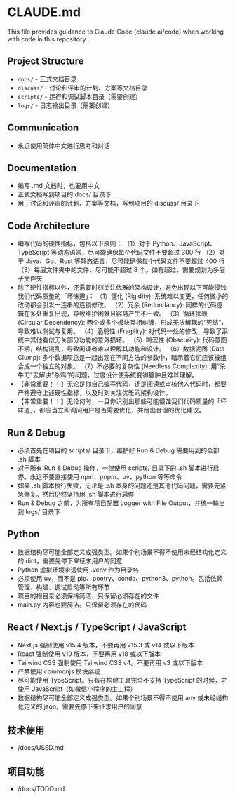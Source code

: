 
# CLAUDE.md

This file provides guidance to Claude Code (claude.ai/code) when working with code in this repository.

## Project Structure

- `docs/` - 正式文档目录
- `discuss/` - 讨论和评审的计划、方案等文档目录
- `scripts/` - 运行和调试脚本目录（需要创建）
- `logs/` - 日志输出目录（需要创建）

## Communication

- 永远使用简体中文进行思考和对话

## Documentation

- 编写 .md 文档时，也要用中文
- 正式文档写到项目的 docs/ 目录下
- 用于讨论和评审的计划、方案等文档，写到项目的 discuss/ 目录下

## Code Architecture

- 编写代码的硬性指标，包括以下原则：
  （1）对于 Python、JavaScript、TypeScript 等动态语言，尽可能确保每个代码文件不要超过 300 行
  （2）对于 Java、Go、Rust 等静态语言，尽可能确保每个代码文件不要超过 400 行
  （3）每层文件夹中的文件，尽可能不超过 8 个。如有超过，需要规划为多层子文件夹
- 除了硬性指标以外，还需要时刻关注优雅的架构设计，避免出现以下可能侵蚀我们代码质量的「坏味道」：
  （1）僵化 (Rigidity): 系统难以变更，任何微小的改动都会引发一连串的连锁修改。
  （2）冗余 (Redundancy): 同样的代码逻辑在多处重复出现，导致维护困难且容易产生不一致。
  （3）循环依赖 (Circular Dependency): 两个或多个模块互相纠缠，形成无法解耦的“死结”，导致难以测试与复用。
  （4）脆弱性 (Fragility): 对代码一处的修改，导致了系统中其他看似无关部分功能的意外损坏。
  （5）晦涩性 (Obscurity): 代码意图不明，结构混乱，导致阅读者难以理解其功能和设计。
  （6）数据泥团 (Data Clump): 多个数据项总是一起出现在不同方法的参数中，暗示着它们应该被组合成一个独立的对象。
  （7）不必要的复杂性 (Needless Complexity): 用“杀牛刀”去解决“杀鸡”的问题，过度设计使系统变得臃肿且难以理解。
- 【非常重要！！】无论是你自己编写代码，还是阅读或审核他人代码时，都要严格遵守上述硬性指标，以及时刻关注优雅的架构设计。
- 【非常重要！！】无论何时，一旦你识别出那些可能侵蚀我们代码质量的「坏味道」，都应当立即询问用户是否需要优化，并给出合理的优化建议。


## Run & Debug

- 必须首先在项目的 scripts/ 目录下，维护好 Run & Debug 需要用到的全部 .sh 脚本
- 对于所有 Run & Debug 操作，一律使用 scripts/ 目录下的 .sh 脚本进行启停。永远不要直接使用 npm、pnpm、uv、python 等等命令
- 如果 .sh 脚本执行失败，无论是 .sh 本身的问题还是其他代码问题，需要先紧急修复。然后仍然坚持用 .sh 脚本进行启停
- Run & Debug 之前，为所有项目配置 Logger with File Output，并统一输出到 logs/ 目录下

## Python

- 数据结构尽可能全部定义成强类型。如果个别场景不得不使用未经结构化定义的 dict，需要先停下来征求用户的同意
- Python 虚拟环境永远使用 .venv 作为目录名
- 必须使用 uv，而不是 pip、poetry、conda、python3、python。包括依赖管理、构建、调试启动等所有环节
- 项目的根目录必须保持简洁，只保留必须存在的文件
- main.py 内容也要简洁。只保留必须存在的代码

## React / Next.js / TypeScript / JavaScript

- Next.js 强制使用 v15.4 版本，不要再用 v15.3 或 v14 或以下版本
- React 强制使用 v19 版本，不要再用 v18 或以下版本
- Tailwind CSS 强制使用 Tailwind CSS v4。不要再用 v3 或以下版本
- 严禁使用 commonjs 模块系统
- 尽可能使用 TypeScript。只有在构建工具完全不支持 TypeScript 的时候，才使用 JavaScript（如微信小程序的主工程）
- 数据结构尽可能全部定义成强类型。如果个别场景不得不使用 any 或未经结构化定义的 json，需要先停下来征求用户的同意
 
## 技术使用
-  /docs/USED.md
## 项目功能
- /docs/TODO.md






